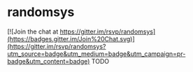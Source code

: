 # randomsys

[![Join the chat at https://gitter.im/rsvp/randomsys](https://badges.gitter.im/Join%20Chat.svg)](https://gitter.im/rsvp/randomsys?utm_source=badge&utm_medium=badge&utm_campaign=pr-badge&utm_content=badge)
TODO

